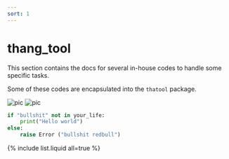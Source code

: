 ```yaml
---
sort: 1
---
```


# thang_tool

This section contains the docs for several in-house codes to handle some specific tasks.

Some of these codes are encapsulated into the `thatool` package.

![pic](https://upload.wikimedia.org/wikipedia/commons/thumb/8/85/Euler2a.gif/255px-Euler2a.gif)
![pic](https://icme.hpc.msstate.edu/mediawiki/images/e/e7/4kovito.gif)


```python
if "bullshit" not in your_life:
    print("Hello world")
else:
    raise Error ("bullshit redbull")
```

{% include list.liquid all=true %}

